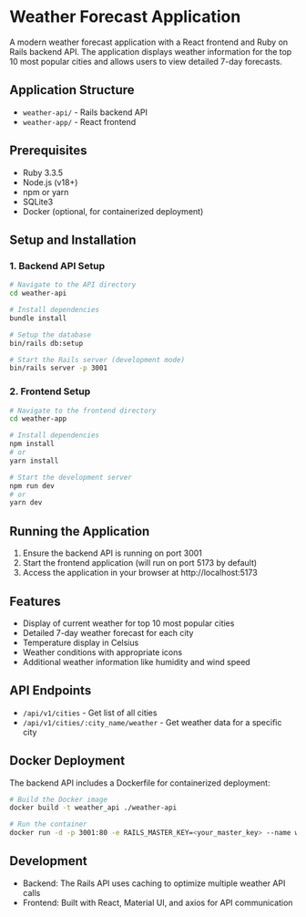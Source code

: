 # Weather Forecast Application

A modern weather forecast application with a React frontend and Ruby on Rails backend API. The application displays weather information for the top 10 most popular cities and allows users to view detailed 7-day forecasts.

## Application Structure

- `weather-api/` - Rails backend API
- `weather-app/` - React frontend

## Prerequisites

- Ruby 3.3.5
- Node.js (v18+)
- npm or yarn
- SQLite3
- Docker (optional, for containerized deployment)

## Setup and Installation

### 1. Backend API Setup

```bash
# Navigate to the API directory
cd weather-api

# Install dependencies
bundle install

# Setup the database
bin/rails db:setup

# Start the Rails server (development mode)
bin/rails server -p 3001
```

### 2. Frontend Setup

```bash
# Navigate to the frontend directory
cd weather-app

# Install dependencies
npm install
# or
yarn install

# Start the development server
npm run dev
# or
yarn dev
```

## Running the Application

1. Ensure the backend API is running on port 3001
2. Start the frontend application (will run on port 5173 by default)
3. Access the application in your browser at http://localhost:5173

## Features

- Display of current weather for top 10 most popular cities
- Detailed 7-day weather forecast for each city
- Temperature display in Celsius
- Weather conditions with appropriate icons
- Additional weather information like humidity and wind speed

## API Endpoints

- `/api/v1/cities` - Get list of all cities
- `/api/v1/cities/:city_name/weather` - Get weather data for a specific city

## Docker Deployment

The backend API includes a Dockerfile for containerized deployment:

```bash
# Build the Docker image
docker build -t weather_api ./weather-api

# Run the container
docker run -d -p 3001:80 -e RAILS_MASTER_KEY=<your_master_key> --name weather_api weather_api
```

## Development

- Backend: The Rails API uses caching to optimize multiple weather API calls
- Frontend: Built with React, Material UI, and axios for API communication

